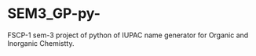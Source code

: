 # SEM3_GP-py-
FSCP-1 sem-3 project of python of IUPAC name generator for Organic and Inorganic Chemistty.
